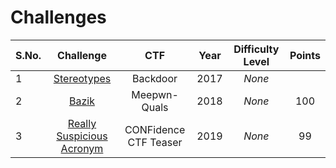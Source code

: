 # Challenges


| S.No. | Challenge                                                            | CTF                      | Year | Difficulty Level | Points |
|-------|:--------------------------------------------------------------------:|:------------------------:|:----:|:----------------:|:------:|
| 1     | [Stereotypes](stereotypes/)                                          | Backdoor                 | 2017 | _None_           |        |
| 2     | [Bazik](https://ctftime.org/task/6293)                               | Meepwn-Quals             | 2018 | _None_           | 100    |
| 3     | [Really Suspicious Acronym](Really-Suspicious-Acronym/) | CONFidence CTF Teaser | 2019 | _None_ | 99 |
